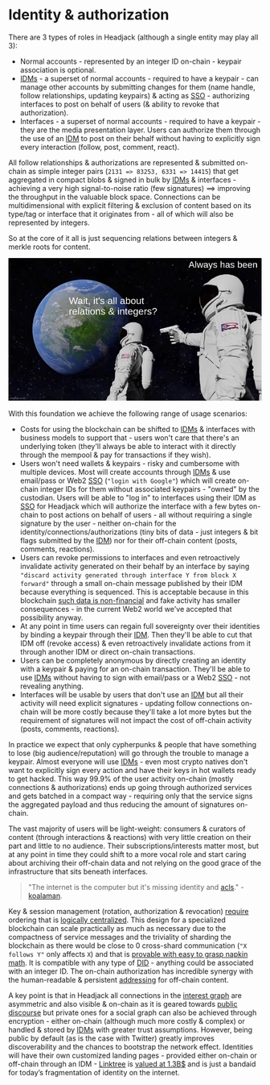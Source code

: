 # Identity & authorization

There are 3 types of roles in Headjack (although a single entity may play all 3):
- Normal accounts - represented by an integer ID on-chain - keypair association is optional.
- [IDMs](../implementation/ecosystem/IDM.md) - a superset of normal accounts - required to have a keypair - can manage other accounts by submitting changes for them (name handle, follow relationships, updating keypairs) & acting as [SSO](https://en.wikipedia.org/wiki/Single_sign-on) - authorizing interfaces to post on behalf of users (& ability to revoke that authorization).
- Interfaces - a superset of normal accounts - required to have a keypair - they are the media presentation layer. Users can authorize them through the use of an [IDM](../implementation/ecosystem/IDM.md) to post on their behalf without having to explicitly sign every interaction (follow, post, comment, react).

All follow relationships & authorizations are represented & submitted on-chain as simple integer pairs (`2131 => 83253, 6331 => 14415`) that get aggregated in compact blobs & signed in bulk by [IDMs](../implementation/ecosystem/IDM.md) & interfaces - achieving a very high signal-to-noise ratio (few signatures) ==> improving the throughput in the valuable block space. Connections can be multidimensional with explicit filtering & exclusion of content based on its type/tag or interface that it originates from - all of which will also be represented by integers.

So at the core of it all is just sequencing relations between integers & merkle roots for content.

<img src="../images/integers_and_relations.jpg">

With this foundation we achieve the following range of usage scenarios:

- Costs for using the blockchain can be shifted to [IDMs](../implementation/ecosystem/IDM.md) & interfaces with business models to support that - users won't care that there's an underlying token (they'll always be able to interact with it directly through the mempool & pay for transactions if they wish).
- Users won't need wallets & keypairs - risky and cumbersome with multiple devices. Most will create accounts through [IDMs](../implementation/ecosystem/IDM.md) & use email/pass or Web2 [SSO](https://en.wikipedia.org/wiki/Single_sign-on) (`"login with Google"`) which will create on-chain integer IDs for them without associated keypairs - "owned" by the custodian. Users will be able to "log in" to interfaces using their IDM as [SSO](https://en.wikipedia.org/wiki/Single_sign-on) for Headjack which will authorize the interface with a few bytes on-chain to post actions on behalf of users - all without requiring a single signature by the user - neither on-chain for the identity/connections/authorizations (tiny bits of data - just integers & bit flags submitted by the [IDM](../implementation/ecosystem/IDM.md)) nor for their off-chain content (posts, comments, reactions).
- Users can revoke permissions to interfaces and even retroactively invalidate activity generated on their behalf by an interface by saying `"discard activity generated through interface Y from block X forward"` through a small on-chain message published by their IDM because everything is sequenced. This is acceptable because in this blockchain [such data is non-financial](https://twitter.com/VitalikButerin/status/1530268923848839173) and fake activity has smaller consequences - in the current Web2 world we've accepted that possibility anyway.
- At any point in time users can regain full sovereignty over their identities by binding a keypair through their [IDM](../implementation/ecosystem/IDM.md). Then they'll be able to cut that IDM off (revoke access) & even retroactively invalidate actions from it through another IDM or direct on-chain transactions.
- Users can be completely anonymous by directly creating an identity with a keypair & paying for an on-chain transaction. They'll be able to use [IDMs](../implementation/ecosystem/IDM.md) without having to sign with email/pass or a Web2 [SSO](https://en.wikipedia.org/wiki/Single_sign-on) - not revealing anything.
- Interfaces will be usable by users that don't use an [IDM](../implementation/ecosystem/IDM.md) but all their activity will need explicit signatures - updating follow connections on-chain will be more costly because they'll take a lot more bytes but the requirement of signatures will not impact the cost of off-chain activity (posts, comments, reactions).

In practice we expect that only cypherpunks & people that have something to lose (big audience/reputation) will go through the trouble to manage a keypair. Almost everyone will use [IDMs](../implementation/ecosystem/IDM.md) - even most crypto natives don't want to explicitly sign every action and have their keys in hot wallets ready to get hacked. This way 99.9% of the user activity on-chain (mostly connections & authorizations) ends up going through authorized services and gets batched in a compact way - requiring only that the service signs the aggregated payload and thus reducing the amount of signatures on-chain.

The vast majority of users will be light-weight: consumers & curators of content (through interactions & reactions) with very little creation on their part and little to no audience. Their subscriptions/interests matter most, but at any point in time they could shift to a more vocal role and start caring about archiving their off-chain data and not relying on the good grace of the infrastructure that sits beneath interfaces.

> "The internet is the computer but it's missing identity and [acls](https://en.wikipedia.org/wiki/Access-control_list)." - [koalaman](https://news.ycombinator.com/item?id=25734612).

Key & session management (rotation, authorization & revocation) [require](https://blog.ceramic.network/key-revocation-in-self-certifying-protocols/) ordering that is [logically centralized](https://medium.com/@VitalikButerin/the-meaning-of-decentralization-a0c92b76a274). This design for a specialized blockchain can scale practically as much as necessary due to the compactness of service messages and the triviality of sharding the blockchain as there would be close to 0 cross-shard communication (`"X follows Y"` only affects `X`) and that is [provable with easy to grasp napkin math](../implementation/scaling.md). It is compatible with any type of [DID](https://www.w3.org/TR/did-core/) - anything could be associated with an integer ID. The on-chain authorization has incredible synergy with the human-readable & persistent [addressing](addressing.md) for off-chain content.

A key point is that in Headjack all connections in the [interest graph](https://en.wikipedia.org/wiki/Interest_graph) are asymmetric and also visible & on-chain as it is geared towards [public discourse](https://www.quora.com/Will-the-future-of-social-graph-relationships-be-asymmetric-following-e-g-Quora-Twitter-or-symmetric-friending-e-g-Facebook/answer/David-O-Sacks) but private ones for a social graph can also be achieved through encryption - either on-chain (although much more costly & complex) or handled & stored by [IDMs](../implementation/ecosystem/IDM.md) with greater trust assumptions. However, being public by default (as is the case with Twitter) greatly improves discoverability and the chances to bootstrap the network effect. Identities will have their own customized landing pages - provided either on-chain or off-chain through an IDM - [Linktree](https://en.wikipedia.org/wiki/Linktree) is [valued at 1.3B$](https://techcrunch.com/2022/03/16/linktree-link-in-bio-series-c-valuation/) and is just a bandaid for today’s fragmentation of identity on the internet.
